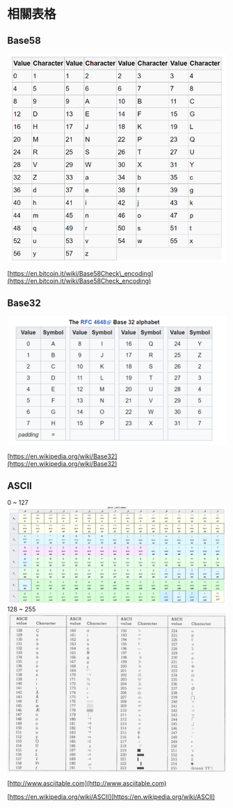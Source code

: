 # 相關表格

## Base58

![](/assets/sas.png)

[https://en.bitcoin.it/wiki/Base58Check\_encoding](https://en.bitcoin.it/wiki/Base58Check_encoding)

## Base32

![](/assets/saw.png)

[https://en.wikipedia.org/wiki/Base32](https://en.wikipedia.org/wiki/Base32)

## ASCII

0 ~ 127![](/assets/kai.png)128 ~ 255![](/assets/kasw.png)

[http://www.asciitable.com](http://www.asciitable.com)

[https://en.wikipedia.org/wiki/ASCII](https://en.wikipedia.org/wiki/ASCII)

